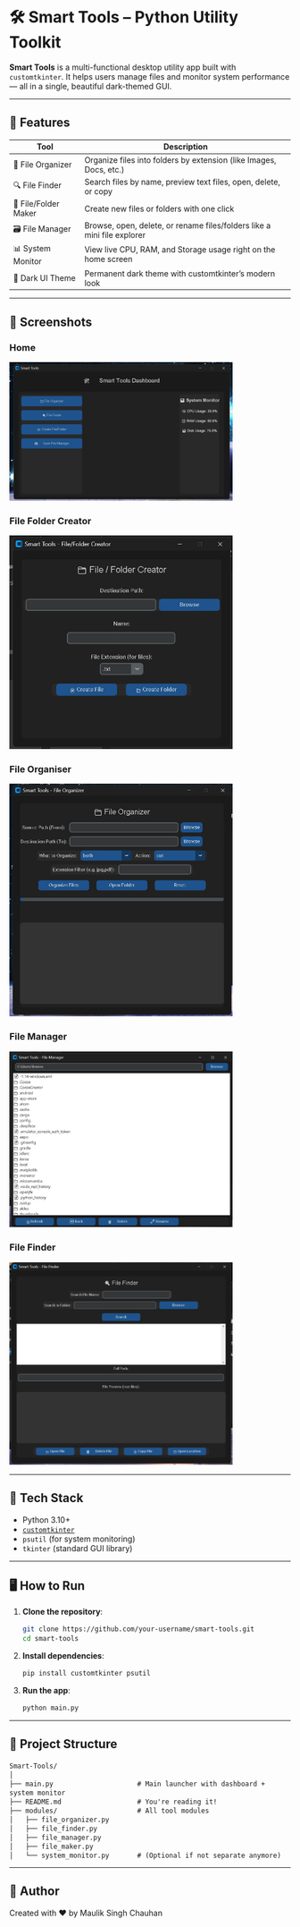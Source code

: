 # 🛠️ Smart Tools – Python Utility Toolkit

**Smart Tools** is a multi-functional desktop utility app built with `customtkinter`. It helps users manage files and monitor system performance — all in a single, beautiful dark-themed GUI.

---

## 🚀 Features

| Tool              | Description                                                                 |
|-------------------|-----------------------------------------------------------------------------|
| 📁 File Organizer | Organize files into folders by extension (like Images, Docs, etc.)          |
| 🔍 File Finder    | Search files by name, preview text files, open, delete, or copy             |
| 📂 File/Folder Maker | Create new files or folders with one click                               |
| 🗃️ File Manager   | Browse, open, delete, or rename files/folders like a mini file explorer     |
| 📊 System Monitor | View live CPU, RAM, and Storage usage right on the home screen              |
| 🌙 Dark UI Theme  | Permanent dark theme with customtkinter’s modern look                       |

---

## 📸 Screenshots

### Home

<img src="assest/s2.png" width="400"/>


### File Folder Creator

<img src="assest/s1.png" width="400"/>

### File Organiser 

<img src="assest/s3.png" width="400"/>

### File Manager

<img src="assest/s4.png" width="400"/>

### File Finder

<img src="assest/s5.png" width="400"/>

---

## 🧱 Tech Stack

- Python 3.10+
- [`customtkinter`](https://github.com/TomSchimansky/CustomTkinter)
- `psutil` (for system monitoring)
- `tkinter` (standard GUI library)

---

## 🖥️ How to Run

1. **Clone the repository**:
   ```bash
   git clone https://github.com/your-username/smart-tools.git
   cd smart-tools
   ```

2. **Install dependencies**:
   ```bash
   pip install customtkinter psutil
   ```

3. **Run the app**:
   ```bash
   python main.py
   ```

---

## 📁 Project Structure

```
Smart-Tools/
│
├── main.py                     # Main launcher with dashboard + system monitor
├── README.md                   # You're reading it!
├── modules/                    # All tool modules
│   ├── file_organizer.py
│   ├── file_finder.py
│   ├── file_manager.py
│   ├── file_maker.py
│   └── system_monitor.py       # (Optional if not separate anymore)
```

---

## 🙋 Author
Created with ❤️ by Maulik Singh Chauhan
